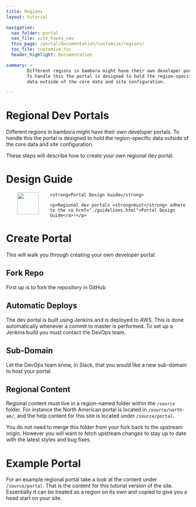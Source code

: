 ```yaml
---
title: Regions
layout: tutorial

navigation:
  nav_folder: portal 
  nav_file: site_howto_nav 
  this_page: /portal/documentation/customize/regions/
  toc_file: customize_toc
  header_highlight: Documentation

summary: >
        Different regions in bambora might have their own developer portals. 
        To handle this the portal is designed to hold the region-specific 
        data outside of the core data and site configuration.

---
```


# Regional Dev Portals

Different regions in bambora might have their own developer portals. To handle this the portal is designed to hold the region-specific data outside of the core data and site configuration.

These steps will describe how to create your own regional dev portal.

# Design Guide

<div class="message">
    <img src="/images/svg/zebraffe-dark.svg" style="height: 60px; float:left; margin: 0 30px;"/>
    
    <strong>Portal Design Guide</strong>
    
    <p>Regional dev portals <strong>must</strong> adhere to the <a href="./guidelines.html">Portal Design Guide</a>!</p>
</div>


# Create Portal

This will walk you through creating your own developer portal.

## Fork Repo

First up is to fork the repository in GitHub

## Automatic Deploys

The dev portal is built using Jenkins and is deployed to AWS. This is done automatically whenever a commit to master is performed. To set up a Jenkins build you must contact the DevOps team.

## Sub-Domain

Let the DevOps team know, in Slack, that you would like a new sub-domain to host your portal.

## Regional Content

Regional content must live in a region-named folder within the `/source` folder. For instance the North American portal is located in `/source/north-am/`, and the help content for this site is located under `/source/portal`.

You do not need to merge this folder from your fork back to the upstream origin. However you will want to fetch upstream changes to stay up to date with the latest styles and bug fixes.

# Example Portal

For an example regional portal take a look at the content under `/source/portal`. That is the content for this tutorial version of the site. Essentially it can be treated as a region on its own and copied to give you a head start on your site.

